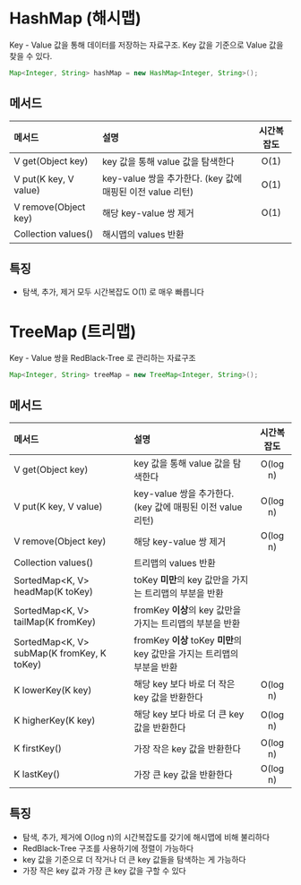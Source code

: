 # HashMap (해시맵)
Key - Value 값을 통해 데이터를 저장하는 자료구조. Key 값을 기준으로 Value 값을 찾을 수 있다.

```java
Map<Integer, String> hashMap = new HashMap<Integer, String>();
```

## 메서드
| 메서드                    | 설명                                          | 시간복잡도 |
|:-----------------------|:--------------------------------------------|:-----:|
| V get(Object key)      | key 값을 통해 value 값을 탐색한다                     | O(1)  |
| V put(K key, V value)  | key-value 쌍을 추가한다. (key 값에 매핑된 이전 value 리턴) | O(1)  |
| V remove(Object key)   | 해당 key-value 쌍 제거                           | O(1)  |
| Collection<V> values() | 해시맵의 values 반환                              |       |

## 특징
- 탐색, 추가, 제거 모두 시간복잡도 O(1) 로 매우 빠릅니다

# TreeMap (트리맵)
Key - Value 쌍을 RedBlack-Tree 로 관리하는 자료구조

```java
Map<Integer, String> treeMap = new TreeMap<Integer, String>();
```

## 메서드
| 메서드                              | 설명                                          |  시간복잡도   |
|:---------------------------------|:--------------------------------------------|:--------:|
| V get(Object key)                | key 값을 통해 value 값을 탐색한다                     | O(log n) |
| V put(K key, V value)            | key-value 쌍을 추가한다. (key 값에 매핑된 이전 value 리턴) | O(log n) |
| V remove(Object key)             | 해당 key-value 쌍 제거                           | O(log n) |
| Collection<V> values()           | 트리맵의 values 반환                              |          |
| SortedMap<K, V> headMap(K toKey) | toKey **미만**의 key 값만을 가지는 트리맵의 부분을 반환           |          |
| SortedMap<K, V> tailMap(K fromKey) | fromKey **이상**의 key 값만을 가지는 트리맵의 부분을 반환           |          |
| SortedMap<K, V> subMap(K fromKey, K toKey) | fromKey **이상** toKey **미만**의 key 값만을 가지는 트리맵의 부분을 반환           |          |
| K lowerKey(K key) | 해당 key 보다 바로 더 작은 key 값을 반환한다           | O(log n) |
| K higherKey(K key) | 해당 key 보다 바로 더 큰 key 값을 반환한다           | O(log n) |
| K firstKey() | 가장 작은 key 값을 반환한다           | O(log n) |
| K lastKey() | 가장 큰 key 값을 반환한다           | O(log n) |


## 특징
- 탐색, 추가, 제거에 O(log n)의 시간복잡도를 갖기에 해시맵에 비해 불리하다
- RedBlack-Tree 구조를 사용하기에 정렬이 가능하다
- key 값을 기준으로 더 작거나 더 큰 key 값들을 탐색하는 게 가능하다
- 가장 작은 key 값과 가장 큰 key 값을 구할 수 있다